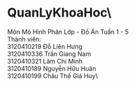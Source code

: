 # QuanLyKhoaHoc\
Môn Mô Hình Phân Lớp - Đồ Án Tuần 1 - 5\
Thành viên:\
  3120410219 Đỗ Liên Hưng\
  3120410336 Trần Giang Nam \
  3120410321 Lâm Chí Minh \
  3120410189 Nguyễn Hữu Huân\
  3120410199 Châu Thế Giá Huy\
